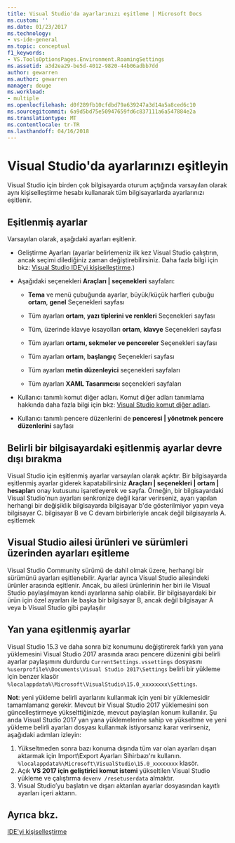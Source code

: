 ```yaml
---
title: Visual Studio'da ayarlarınızı eşitleme | Microsoft Docs
ms.custom: ''
ms.date: 01/23/2017
ms.technology:
- vs-ide-general
ms.topic: conceptual
f1_keywords:
- VS.ToolsOptionsPages.Environment.RoamingSettings
ms.assetid: a3d2ea29-be5d-4012-9820-44b06adbb7dd
author: gewarren
ms.author: gewarren
manager: douge
ms.workload:
- multiple
ms.openlocfilehash: d0f289fb10cfdbd79a639247a3d14a5a8ced6c10
ms.sourcegitcommit: 6a9d5bd75e50947659fd6c837111a6a547884e2a
ms.translationtype: MT
ms.contentlocale: tr-TR
ms.lasthandoff: 04/16/2018
---
```

# <a name="synchronize-your-settings-in-visual-studio"></a>Visual Studio'da ayarlarınızı eşitleyin

Visual Studio için birden çok bilgisayarda oturum açtığında varsayılan olarak aynı kişiselleştirme hesabı kullanarak tüm bilgisayarlarda ayarlarınızı eşitlenir.

## <a name="synchronized-settings"></a>Eşitlenmiş ayarlar

Varsayılan olarak, aşağıdaki ayarları eşitlenir.

- Geliştirme Ayarları (ayarlar belirlemeniz ilk kez Visual Studio çalıştırın, ancak seçimi dilediğiniz zaman değiştirebilirsiniz. Daha fazla bilgi için bkz: [Visual Studio IDE'yi kişiselleştirme](../ide/personalizing-the-visual-studio-ide.md).)

- Aşağıdaki seçenekleri **Araçları &#124; seçenekleri** sayfaları:

    - **Tema** ve menü çubuğunda ayarlar, büyük/küçük harfleri çubuğu **ortam**, **genel** Seçenekleri sayfası

    - Tüm ayarları **ortam**, **yazı tiplerini ve renkleri** Seçenekleri sayfası

    - Tüm, üzerinde klavye kısayolları **ortam**, **klavye** Seçenekleri sayfası

    - Tüm ayarları **ortamı, sekmeler ve pencereler** Seçenekleri sayfası

    - Tüm ayarları **ortam**, **başlangıç** Seçenekleri sayfası

    - Tüm ayarları **metin düzenleyici** seçenekleri sayfaları

    - Tüm ayarları **XAML Tasarımcısı** seçenekleri sayfaları

- Kullanıcı tanımlı komut diğer adları. Komut diğer adları tanımlama hakkında daha fazla bilgi için bkz: [Visual Studio komut diğer adları](../ide/reference/visual-studio-command-aliases.md).

- Kullanıcı tanımlı pencere düzenlerini de **penceresi &#124; yönetmek pencere düzenlerini** sayfası

## <a name="turn-off-synchronized-settings-on-a-particular-computer"></a>Belirli bir bilgisayardaki eşitlenmiş ayarlar devre dışı bırakma

Visual Studio için eşitlenmiş ayarlar varsayılan olarak açıktır. Bir bilgisayarda eşitlenmiş ayarlar giderek kapatabilirsiniz **Araçları &#124; seçenekleri &#124; ortam &#124; hesapları** onay kutusunu işaretleyerek ve sayfa.  Örneğin, bir bilgisayardaki Visual Studio'nun ayarları senkronize değil karar verirseniz, ayarı yapılan herhangi bir değişiklik bilgisayarda bilgisayar b'de gösterilmiyor yapın veya bilgisayar C. bilgisayar B ve C devam birbirleriyle ancak değil bilgisayarla A. eşitlemek

## <a name="synchronize-settings-across-visual-studio-family-products-and-editions"></a>Visual Studio ailesi ürünleri ve sürümleri üzerinden ayarları eşitleme

Visual Studio Community sürümü de dahil olmak üzere, herhangi bir sürümünü ayarları eşitlenebilir. Ayarlar ayrıca Visual Studio ailesindeki ürünler arasında eşitlenir. Ancak, bu ailesi ürünlerinin her biri ile Visual Studio paylaşılmayan kendi ayarlarına sahip olabilir. Bir bilgisayardaki bir ürün için özel ayarları ile başka bir bilgisayar B, ancak değil bilgisayar A veya b Visual Studio gibi paylaşılır

## <a name="side-by-side-synchronized-settings"></a>Yan yana eşitlenmiş ayarlar

Visual Studio 15.3 ve daha sonra biz konumunu değiştirerek farklı yan yana yüklemesini Visual Studio 2017 arasında aracı pencere düzenini gibi belirli ayarlar paylaşımını durdurdu `CurrentSettings.vssettings` dosyasını `%userprofile%\Documents\Visual Studio 2017\Settings` belirli bir yükleme için benzer klasör `%localappdata%\Microsoft\VisualStudio\15.0_xxxxxxxx\Settings`.

**Not**: yeni yükleme belirli ayarlarını kullanmak için yeni bir yüklemesidir tamamlamanız gerekir. Mevcut bir Visual Studio 2017 yüklemesini son güncelleştirmeye yükselttiğinizde, mevcut paylaşılan konum kullanılır. Şu anda Visual Studio 2017 yan yana yüklemelerine sahip ve yükseltme ve yeni yükleme belirli ayarları dosyası kullanmak istiyorsanız karar verirseniz, aşağıdaki adımları izleyin:

1. Yükseltmeden sonra bazı konuma dışında tüm var olan ayarları dışarı aktarmak için Import\Export Ayarları Sihirbazı'nı kullanın. `%localappdata%\Microsoft\VisualStudio\15.0_xxxxxxxx` klasör.
2. Açık **VS 2017 için geliştirici komut istemi** yükseltilen Visual Studio yükleme ve çalıştırma `devenv /resetuserdata` almaktır.
3. Visual Studio’yu başlatın ve dışarı aktarılan ayarlar dosyasından kayıtlı ayarları içeri aktarın.

## <a name="see-also"></a>Ayrıca bkz.

[IDE'yi kişiselleştirme](../ide/personalizing-the-visual-studio-ide.md)
